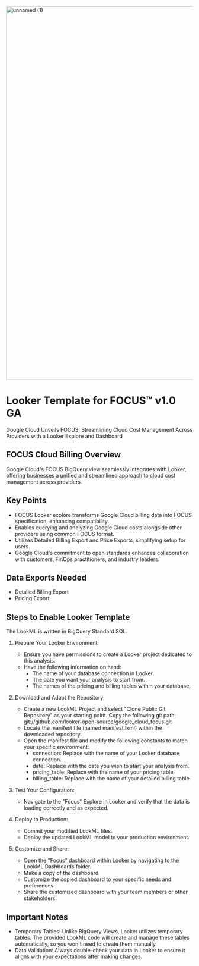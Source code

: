 <img width="1005" alt="unnamed (1)" src="https://github.com/looker-open-source/google_cloud_focus/assets/25227290/b5be0a4b-cc2f-43fa-bbdb-9e2b64c22c8e">

# Looker Template for FOCUS™ v1.0 GA
Google Cloud Unveils FOCUS: Streamlining Cloud Cost Management Across Providers with a Looker Explore and Dashboard


## FOCUS Cloud Billing Overview
Google Cloud's FOCUS BigQuery view seamlessly integrates with Looker, offering businesses a unified and streamlined approach to cloud cost management across providers.

## Key Points

- FOCUS Looker explore transforms Google Cloud billing data into FOCUS specification, enhancing compatibility.
- Enables querying and analyzing Google Cloud costs alongside other providers using common FOCUS format.
- Utilizes Detailed Billing Export and Price Exports, simplifying setup for users.
- Google Cloud's commitment to open standards enhances collaboration with customers, FinOps practitioners, and industry leaders.

## Data Exports Needed 
- Detailed Billing Export
- Pricing Export

## Steps to Enable Looker Template
The LookML is written in BigQuery Standard SQL.
1. Prepare Your Looker Environment:
	- Ensure you have permissions to create a Looker project dedicated to this analysis.
	- Have the following information on hand:
		- The name of your database connection in Looker.
		- The date you want your analysis to start from.
		- The names of the pricing and billing tables within your database.

2. Download and Adapt the Repository:
	- Create a new LookML Project and select "Clone Public Git Repository" as your starting point. Copy the following git path: git://github.com/looker-open-source/google_cloud_focus.git
	- Locate the manifest file (named manifest.lkml) within the downloaded repository.
	- Open the manifest file and modify the following constants to match your specific environment:
		- connection: Replace with the name of your Looker database connection.
		- date: Replace with the date you wish to start your analysis from.
		- pricing_table: Replace with the name of your pricing table.
		- billing_table: Replace with the name of your detailed billing table.
3. Test Your Configuration:
	- Navigate to the "Focus" Explore in Looker and verify that the data is loading correctly and as expected.
4. Deploy to Production:
	- Commit your modified LookML files.
	- Deploy the updated LookML model to your production environment.
5. Customize and Share:
	- Open the "Focus" dashboard within Looker by navigating to the LookML Dashboards folder.
	- Make a copy of the dashboard.
	- Customize the copied dashboard to your specific needs and preferences.
	- Share the customized dashboard with your team members or other stakeholders.

## Important Notes
- Temporary Tables: Unlike BigQuery Views, Looker utilizes temporary tables. The provided LookML code will create and manage these tables automatically, so you won't need to create them manually.
- Data Validation: Always double-check your data in Looker to ensure it aligns with your expectations after making changes.

